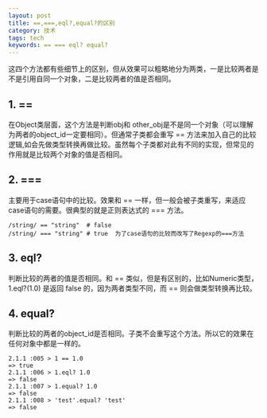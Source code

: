 ```yaml
---
layout: post
title: ==,===,eql?,equal?的区别
category: 技术
tags: tech
keywords: == === eql? equal?
---
```


这四个方法都有些细节上的区别，但从效果可以粗略地分为两类，一是比较两者是不是引用自同一个对象，二是比较两者的值是否相同。


## 1. ==

在Object类层面，这个方法是判断obj和 other_obj是不是同一个对象（可以理解为两者的object_id一定要相同）。但通常子类都会重写 == 方法来加入自己的比较逻辑,如会先做类型转换再做比较。虽然每个子类都对此有不同的实现，但常见的作用就是比较两个对象的值是否相同。

## 2. ===

主要用于case语句中的比较。效果和 == 一样，但一般会被子类重写，来适应case语句的需要。很典型的就是正则表达式的 === 方法。

```
/string/ == "string"  # false
/string/ === "string" # true  为了case语句的比较而改写了Regexp的===方法

```
## 3. eql?

判断比较的两者的值是否相同。和 == 类似，但是有区别的，比如Numeric类型，1.eql?(1.0) 是返回 false 的，因为两者类型不同，而 == 则会做类型转换再比较。

## 4. equal?

判断比较的两者的object_id是否相同。子类不会重写这个方法。所以它的效果在任何对象中都是一样的。


```
2.1.1 :005 > 1 == 1.0
=> true
2.1.1 :006 > 1.eql? 1.0
=> false
2.1.1 :007 > 1.equal? 1.0
=> false
2.1.1 :008 > 'test'.equal? 'test'
=> false
```
